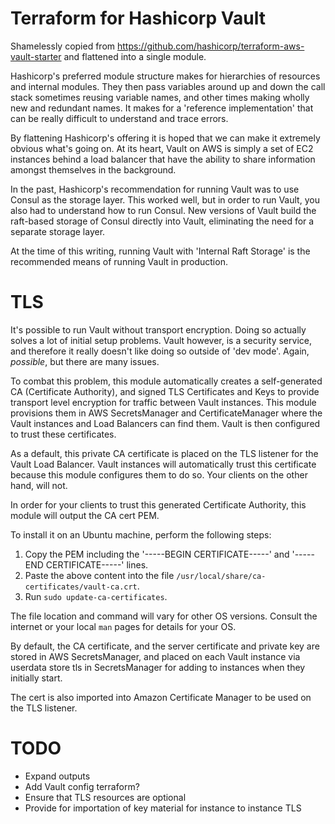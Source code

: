 # Terraform for Hashicorp Vault

Shamelessly copied from https://github.com/hashicorp/terraform-aws-vault-starter and flattened into a single module.

Hashicorp's preferred module structure makes for hierarchies of resources and internal modules.  They then  pass variables around up and down the call stack sometimes reusing variable names, and other times making wholly new and redundant names.  It makes for a 'reference implementation' that can be really difficult to understand and trace errors.  

By flattening Hashicorp's offering it is hoped that we can make it extremely obvious what's going on.  At its heart, Vault on AWS is simply a set of EC2 instances behind a load balancer that have the ability to share information amongst themselves in the background.

In the past, Hashicorp's recommendation for running Vault was to use Consul as the storage layer.  This worked well, but in order to run Vault, you also had to understand how to run Consul. New versions of Vault build the raft-based storage of Consul directly into Vault, eliminating the need for a separate storage layer.

At the time of this writing, running Vault with 'Internal Raft Storage' is the recommended means of running Vault in production.

# TLS

It's possible to run Vault without transport encryption.  Doing so actually solves a lot of initial setup problems.  Vault however, is a security service, and therefore it really doesn't like doing so outside of 'dev mode'.  Again, _possible_, but there are many issues.

To combat this problem, this module automatically creates a self-generated CA (Certificate Authority), and signed TLS Certificates and Keys to provide transport level encryption for traffic between Vault instances.  This module provisions them in AWS SecretsManager and CertificateManager where the Vault instances and Load Balancers can find them.  Vault is then configured to trust these certificates.

As a default, this private CA certificate is placed on the TLS listener for the Vault Load Balancer.  Vault instances will automatically trust this certificate because this module configures them to do so.  Your clients on the other hand, will not.

In order for your clients to trust this generated Certificate Authority, this module will output the CA cert PEM.

To install it on an Ubuntu machine, perform the following steps:

1. Copy the PEM including the '-----BEGIN CERTIFICATE-----' and '-----END CERTIFICATE-----' lines.
2. Paste the above content into the file `/usr/local/share/ca-certificates/vault-ca.crt`.
3. Run `sudo update-ca-certificates`.

The file location and command will vary for other OS versions.  Consult the internet or your local `man` pages for details for your OS.

By default, the CA certificate, and the server certificate and private key are stored in AWS SecretsManager, and placed on each Vault instance via userdata
store tls in SecretsManager for adding to instances when they initially start.

The cert is also imported into Amazon Certificate Manager to be used on the TLS listener.

# TODO

* Expand outputs
* Add Vault config terraform?
* Ensure that TLS resources are optional
* Provide for importation of key material for instance to instance TLS